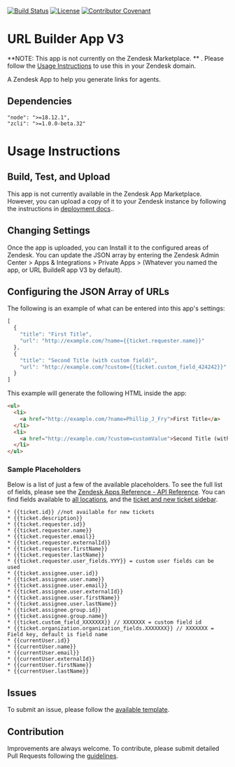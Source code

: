 [![Build Status](https://github.com/Ibotta/url_builder_app/actions/workflows/build.yaml/badge.svg)](https://github.com/Ibotta/url_builder_app/actions/workflows/build.yaml)
[![License](https://img.shields.io/badge/License-Apache%202.0-blue.svg)](LICENSE)
[![Contributor Covenant](https://img.shields.io/badge/Contributor%20Covenant-2.1-4baaaa.svg)](code_of_conduct.md)

# URL Builder App V3

**NOTE: This app is not currently on the Zendesk Marketplace. ** . Please follow the [Usage Instructions](#usage-instructions) to use this in your Zendesk domain.

A Zendesk App to help you generate links for agents.

## Dependencies
```
"node": ">=18.12.1",
"zcli": ">=1.0.0-beta.32"
```

# Usage Instructions 

## Build, Test, and Upload

This app is not currently available in the Zendesk App Marketplace.  However, you can upload a copy of it to your Zendesk instance by following the instructions in [deployment docs](./.github/DEPLOY.md)..

## Changing Settings

Once the app is uploaded, you can Install it to the configured areas of Zendesk.  You can update the JSON array by entering the Zendesk Admin Center > Apps & Integrations > Private Apps > (Whatever you named the app, or URL BuildeR app V3 by default).

## Configuring the JSON Array of URLs

The following is an example of what can be entered into this app's settings:

```javascript
[
  {
    "title": "First Title",
    "url": "http://example.com/?name={{ticket.requester.name}}"
  },
  {
    "title": "Second Title (with custom field)",
    "url": "http://example.com/?custom={{ticket.custom_field_424242}}"
  }
]

```
This example will generate the following HTML inside the app:
```html
<ul>
  <li>
    <a href="http://example.com/?name=Phillip_J_Fry">First Title</a>
  </li>
  <li>
    <a href="http://example.com/?custom=customValue">Second Title (with custom field)</a>
  </li>
</ul>
```

### Sample Placeholders

Below is a list of just a few of the available placeholders.  To see the full list of fields, please see the [Zendesk Apps Reference - API Reference](https://developer.zendesk.com/api-reference/apps/introduction/).  You can find fields available to [all locations](https://developer.zendesk.com/api-reference/apps/apps-support-api/all_locations/), and the [ticket and new ticket sidebar](https://developer.zendesk.com/api-reference/apps/apps-support-api/ticket_sidebar/).

```
* {{ticket.id}} //not available for new tickets
* {{ticket.description}}
* {{ticket.requester.id}}
* {{ticket.requester.name}}
* {{ticket.requester.email}}
* {{ticket.requester.externalId}}
* {{ticket.requester.firstName}}
* {{ticket.requester.lastName}}
* {{ticket.requester.user_fields.YYY}} = custom user fields can be used
* {{ticket.assignee.user.id}}
* {{ticket.assignee.user.name}}
* {{ticket.assignee.user.email}}
* {{ticket.assignee.user.externalId}}
* {{ticket.assignee.user.firstName}}
* {{ticket.assignee.user.lastName}}
* {{ticket.assignee.group.id}}
* {{ticket.assignee.group.name}}
* {{ticket.custom_field_XXXXXXX}} // XXXXXXX = custom field id
* {{ticket.organization.organization_fields.XXXXXXX}} // XXXXXXX = Field key, default is field name
* {{currentUser.id}}
* {{currentUser.name}}
* {{currentUser.email}}
* {{currentUser.externalId}}
* {{currentUser.firstName}}
* {{currentUser.lastName}}
```

## Issues
To submit an issue, please follow the [available template](/.github/ISSUE_TEMPLATE.md).

## Contribution

Improvements are always welcome. To contribute, please submit detailed Pull Requests following the [guidelines](/.github/CONTRIBUTING.md).
